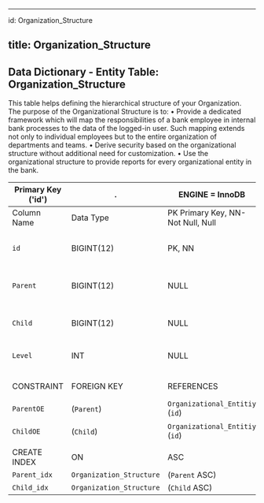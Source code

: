 
---
id: Organization_Structure

title: Organization_Structure
---

## Data Dictionary - Entity Table: Organization_Structure

This table helps defining the hierarchical structure of your Organization.  
The purpose of the Organizational Structure is to:
• Provide a dedicated framework which will map the responsibilities of a bank employee in internal bank processes to the data of the logged-in user. 
Such mapping extends not only to individual employees but to the entire organization of departments and teams.
• Derive security based on the organizational structure without additional need for customization.
• Use the organizational structure to provide reports for every organizational entity in the bank.


| Primary Key ('id')|.|ENGINE = InnoDB|.|.|
|---|---|---|---|---|
|Column Name|Data Type|PK Primary Key, NN-Not Null, Null|Example|Comments|
||
|`id`|BIGINT(12)|PK, NN|1|PrimaryKey-ID, Not Null (auto creates)|
|`Parent`|BIGINT(12)|NULL|1|Parent organizational entity structure|
|`Child`|BIGINT(12)|NULL|4|Child organisational entity|
|`Level`|INT|NULL|2|Level of ogranizational unit|
||
|CONSTRAINT|FOREIGN KEY|REFERENCES|ON DELETE|ON UPDATE|
|`ParentOE`|(`Parent`)|`Organizational_Entitiy` (`id`)| NO ACTION|NO ACTION|
|`ChildOE`|(`Child`)|`Organizational_Entitiy` (`id`)| NO ACTION|NO ACTION|
||
|CREATE INDEX|ON|ASC|VISABLE|.|
|`Parent_idx`|`Organization_Structure`|(`Parent` ASC) | VISIBLE|.|
|`Child_idx`|`Organization_Structure`|(`Child` ASC) | VISIBLE|.|

  

